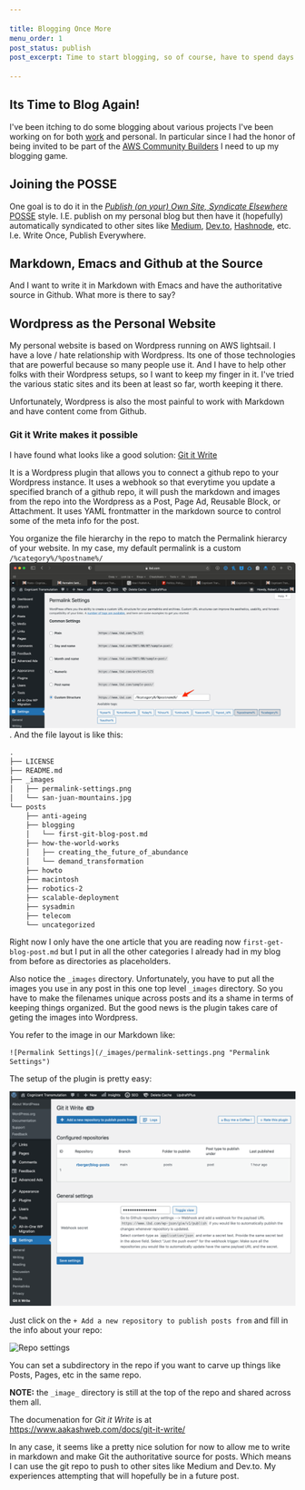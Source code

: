 ```yaml
---

title: Blogging Once More
menu_order: 1
post_status: publish
post_excerpt: Time to start blogging, so of course, have to spend days tweaking up the blog and the blog process before writing anything!

---
```


## Its Time to Blog Again!

I've been itching to do some blogging about various projects I've been working
on for both [work](https://www.visx.live) and personal. In particular since I
had the honor of being invited to be part of the [AWS Community
Builders](https://aws.amazon.com/developer/community/community-builders/) I need
to up my blogging game.

## Joining the POSSE

One goal is to do it in the [_Publish (on your) Own Site, Syndicate Elsewhere_
POSSE](https://indieweb.org/POSSE) style. I.E. publish on my personal blog but
then have it (hopefully) automatically syndicated to other sites like
[Medium](https://medium.com/me/stories/drafts),
[Dev.to](https://dev.to/rberger), [Hashnode](https://hashnode.com/@rberger),
etc. I.e. Write Once, Publish Everywhere.

## Markdown, Emacs and Github at the Source

And I want to write it in Markdown with Emacs and have the authoritative source
in Github. What more is there to say?

## Wordpress as the Personal Website
My personal website is based on Wordpress running on AWS lightsail. I
have a love / hate relationship with Wordpress. Its one of those technologies
that are powerful because so many people use it. And I have to help other folks
with their Wordpress setups, so I want to keep my finger in it. I've tried the
various static sites and its been at least so far, worth keeping it there.

Unfortunately, Wordpress is also the most painful to work with Markdown and have
content come from Github.

### Git it Write makes it possible

I have found what looks like a good solution: [Git it
Write](https://wordpress.org/plugins/git-it-write/)

It is a Wordpress plugin that allows you to connect a github repo to your
Wordpress instance. It uses a webhook so that everytime you update a specified
branch of a github repo, it will push the markdown and images from the repo into
the Wordpress as a Post, Page Ad, Reusable Block, or Attachment. It uses YAML
frontmatter in the markdown source to control some of the meta info for the
post.

You organize the file hierarchy in the repo to match the Permalink hierarcy of
your website. In my case, my default permalink is a custom
`/%category%/%postname%/` ![Permalink Settings](/_images/permalink-settings.png
"Permalink Settings"). And the file layout is like this:

```
.
├── LICENSE
├── README.md
├── _images
│   ├── permalink-settings.png
│   └── san-juan-mountains.jpg
└── posts
    ├── anti-ageing
    ├── blogging
    │   └── first-git-blog-post.md
    ├── how-the-world-works
    │   ├── creating_the_future_of_abundance
    │   └── demand_transformation
    ├── howto
    ├── macintosh
    ├── robotics-2
    ├── scalable-deployment
    ├── sysadmin
    ├── telecom
    └── uncategorized
```

Right now I only have the one article that you are reading now
`first-get-blog-post.md` but I put in all the other categories I already had in
my blog from before as directories as placeholders.

Also notice the `_images` directory. Unfortunately, you have to put all the
images you use in any post in this one top level `_images` directory. So you
have to make the filenames unique across posts and its a shame in terms of
keeping things organized. But the good news is the plugin takes care of geting
the images into Wordpress.

You refer to the image in our Markdown like:
```
![Permalink Settings](/_images/permalink-settings.png "Permalink Settings")
```

The setup of the plugin is pretty easy:

![Git it write top level settings](/_images/git-it-write-settings.png "Git it Write top level settings")

Just click on the `+ Add a new repository to publish posts from` and fill in the info about your repo:

![Repo settings](git-t-write-repo-settings.png "Git it Write Repo Settings")

You can set a subdirectory in the repo if you want to carve up things like
Posts, Pages, etc in the same repo. 

__NOTE:__ the `_image_` directory is still at the top of the repo and shared across them all.

The documenation for _Git it Write_ is at https://www.aakashweb.com/docs/git-it-write/

In any case, it seems like a pretty nice solution for now to allow me to write
in markdown and make Git the authoritative source for posts. Which means I can
use the git repo to push to other sites like Medium and Dev.to. My experiences
attempting that will hopefully be in a future post.
